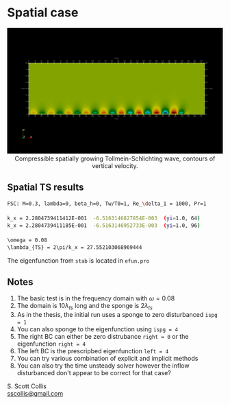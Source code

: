 # Spatial case

<p align=center>
<img src=https://github.com/sscollis/lns3d/blob/master/test/TSwave/spatial//v.png>
<br>Compressible spatially growing Tollmein-Schlichting wave, contours 
of vertical velocity.</p>

## Spatial TS results

```bash
FSC: M=0.3, lambda=0, beta_h=0, Tw/T0=1, Re_\delta_1 = 1000, Pr=1

k_x = 2.2804739411412E-001  -6.5163146827854E-003  (yi=1.0, 64)
k_x = 2.2804739411185E-001  -6.5163146952733E-003  (yi=1.0, 96)

\omega = 0.08
\lambda_{TS} = 2\pi/k_x = 27.552103068969444
```

The eigenfunction from `stab` is located in `efun.pro`

## Notes

1. The basic test is in the frequency domain with $\omega=0.08$
2. The domain is $10\lambda_{ts}$ long and the sponge is $2\lambda_{ts}$
3. As in the thesis, the initial run uses a sponge to zero disturbanced `ispg = 1`
4. You can also sponge to the eigenfunction using `ispg = 4`
5. The right BC can either be zero distrubance `right = 0` or the eigenfunction `right = 4`
6. The left BC is the prescripbed eigenfunction `left = 4`
7. You can try various combination of explicit and implicit methods
8. You can also try the time unsteady solver however the inflow disturbanced don't appear
   to be correct for that case?

S. Scott Collis\
sscollis@gmail.com
